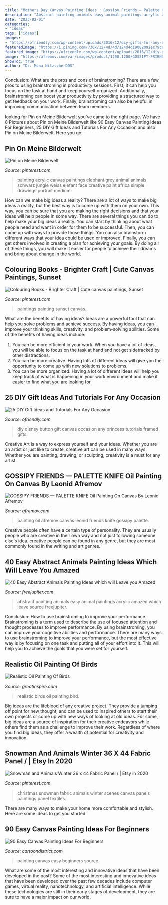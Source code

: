```yaml
---
title: "Mothers Day Canvas Painting Ideas : Gossipy Friends — Palette Knife Oil Painting On Canvas By Leonid Afremov"
description: "Abstract painting animals easy animal paintings acrylic amazed which leave source freejupiter"
date: "2023-02-01"
categories:
- "ideas"
tags: ["ideas"]
images:
- "https://ofriendly.com/wp-content/uploads/2016/12/diy-gifts-for-any-occasion/22-diy-gifts-for-any-occasion.jpg"
featuredImage: "https://i.pinimg.com/736x/12/4d/4d/124d4d19082092ec79c6bb4896e52611.jpg"
featured_image: "https://ofriendly.com/wp-content/uploads/2016/12/diy-gifts-for-any-occasion/22-diy-gifts-for-any-occasion.jpg"
image: "https://afremov.com/var/images/product/1200.1200/GOSSIPY-FRIENDS.jpg"
ShowToc: true
author: "Dr. Mona Nitzsche DDS"
---
```



Conclusion: What are the pros and cons of brainstroming?
There are a few pros to using brainstroming in productivity sessions. First, it can help you focus on the task at hand and keep yourself organized. Additionally, brainstroming can boost your productivity by providing a structured way to get feedback on your work. Finally, brainstroming can also be helpful in improving communication between team members.

	

		
looking for Pin on Meine Bilderwelt you've came to the right page. We have 8 Pictures about Pin on Meine Bilderwelt like 90 Easy Canvas Painting Ideas For Beginners, 25 DIY Gift Ideas and Tutorials For Any Occasion and also Pin on Meine Bilderwelt. Here you go:
		
    
## Pin On Meine Bilderwelt

<img loading=lazy src="https://i.pinimg.com/736x/30/5f/bd/305fbd356837157bca4169adcf683bb9--acrylic-paintings-jungles.jpg" onerror="this.onerror=null;this.src='https://tse2.mm.bing.net/th?id=OIP.PNva-KCcXJThDArIguj3XAHaKA&amp;pid=15.1';" alt="Pin on Meine Bilderwelt">

_Source: pinterest.com_

>painting acrylic canvas paintings elephant grey animal animals schwarz jungle weiss elefant face creative paint africa simple drawings portrait medium. 

	

How can we make big ideas a reality?
There are a lot of ways to make big ideas a reality, but the best way is to come up with them on your own. This way, you can be sure that you are making the right decisions and that your ideas will help people in some way. There are several things you can do to help make your big ideas a reality. You can start by thinking about what people need and want in order for them to be successful. Then, you can come up with ways to provide those things. You can also brainstorm different ways that your idea could be used or improved. Finally, you can get others involved in creating a plan for achieving your goals. By doing all of these things, you will make it easier for people to achieve their dreams and bring about change in the world.

    
## Colouring Books - Brighter Craft | Cute Canvas Paintings, Sunset

<img loading=lazy src="https://i.pinimg.com/736x/12/4d/4d/124d4d19082092ec79c6bb4896e52611.jpg" onerror="this.onerror=null;this.src='https://tse2.mm.bing.net/th?id=OIP.XPPX0eVCP-CGMnhvt1X_pQHaJ_&amp;pid=15.1';" alt="Colouring Books - Brighter Craft | Cute canvas paintings, Sunset">

_Source: pinterest.com_

>paintings painting sunset canvas. 

	

What are the benefits of having ideas?
Ideas are a powerful tool that can help you solve problems and achieve success. By having ideas, you can improve your thinking skills, creativity, and problem-solving abilities. Some of the benefits of having ideas include: 
1) You can be more efficient in your work. When you have a lot of ideas, you will be able to focus on the task at hand and not get sidetracked by other distractions. 
2) You can be more creative. Having lots of different ideas will give you the opportunity to come up with new solutions to problems. 
3) You can be more organized. Having a lot of different ideas will help you keep track of what is happening in your work environment and make it easier to find what you are looking for.

    
## 25 DIY Gift Ideas And Tutorials For Any Occasion

<img loading=lazy src="https://ofriendly.com/wp-content/uploads/2016/12/diy-gifts-for-any-occasion/22-diy-gifts-for-any-occasion.jpg" onerror="this.onerror=null;this.src='https://tse4.mm.bing.net/th?id=OIP.kndkNWg1uHipjIcviYXIfgHaJ4&amp;pid=15.1';" alt="25 DIY Gift Ideas and Tutorials For Any Occasion">

_Source: ofriendly.com_

>diy disney button gift canvas occasion any princess tutorials framed gifts. 

	

Creative Art is a way to express yourself and your ideas. Whether you are an artist or just like to create, creative art can be used in many ways. Whether you are painting, drawing, or sculpting, creativity is a must for any artist.

    
## GOSSIPY FRIENDS — PALETTE KNIFE Oil Painting On Canvas By Leonid Afremov

<img loading=lazy src="https://afremov.com/var/images/product/1200.1200/GOSSIPY-FRIENDS.jpg" onerror="this.onerror=null;this.src='https://tse3.mm.bing.net/th?id=OIP.71FO0_MkbZvRGYnZWribRwHaF1&amp;pid=15.1';" alt="GOSSIPY FRIENDS — PALETTE KNIFE Oil Painting On Canvas By Leonid Afremov">

_Source: afremov.com_

>painting oil afremov canvas leonid friends knife gossipy palette. 

	

Creative people often have a certain type of personality. They are usually people who are creative in their own way and not just following someone else's idea. creative people can be found in any genre, but they are most commonly found in the writing and art genres.

    
## 40 Easy Abstract Animals Painting Ideas Which Will Leave You Amazed

<img loading=lazy src="http://www.freejupiter.com/wp-content/uploads/2018/08/Easy-Abstract-Animals-Painting-Ideas-3.jpg" onerror="this.onerror=null;this.src='https://tse3.mm.bing.net/th?id=OIP.wWW4JW8jj3-spuU5frOPNAHaNK&amp;pid=15.1';" alt="40 Easy Abstract Animals Painting Ideas which will Leave you Amazed">

_Source: freejupiter.com_

>abstract painting animals easy animal paintings acrylic amazed which leave source freejupiter. 

	

Conclusion: How to use brainstroming to improve your performance.
Brainstroming is a term used to describe the use of focused attention and thought processes to improve performance. By using brainstroming, you can improve your cognitive abilities and performance. There are many ways to use brainstroming to improve your performance, but the most effective way is by focusing on one task and putting all of your effort into it. This will help you to achieve the goals that you were set for yourself.

    
## Realistic Oil Painting Of Birds

<img loading=lazy src="https://greatinspire.com/wp-content/uploads/2016/07/Realistic-Oil-Painting-of-Birds-6.jpg" onerror="this.onerror=null;this.src='https://tse3.mm.bing.net/th?id=OIP.Wt2Wepwhlw7Ldq5nwA504gHaKa&amp;pid=15.1';" alt="Realistic Oil Painting Of Birds">

_Source: greatinspire.com_

>realistic birds oil painting bird. 

	

Big ideas are the lifeblood of any creative project. They provide a jumping off point for new thought, and can be used to inspired others to start their own projects or come up with new ways of looking at old ideas. For some, big ideas are a source of inspiration for their creative endeavors while others find them as a challenge to improve their work. Regardless of where you find big ideas, they offer a wealth of potential for creativity and innovation.

    
## Snowman And Animals Winter 36 X 44 Fabric Panel / | Etsy In 2020

<img loading=lazy src="https://i.pinimg.com/736x/6f/a3/8e/6fa38e2095f719c0e32cf63db617bbda.jpg" onerror="this.onerror=null;this.src='https://tse1.mm.bing.net/th?id=OIP.f1YbaNeMpLodfNpZw0iewQHaJJ&amp;pid=15.1';" alt="Snowman and Animals Winter 36 x 44 Fabric Panel / | Etsy in 2020">

_Source: pinterest.com_

>christmas snowman fabric animals winter scenes canvas panels paintings panel textiles. 

	

There are many ways to make your home more comfortable and stylish. Here are some ideas to get you started: 

    
## 90 Easy Canvas Painting Ideas For Beginners

<img loading=lazy src="http://www.cartoondistrict.com/wp-content/uploads/2017/06/Easy-Canvas-Painting-Ideas-For-Beginners0081.jpg" onerror="this.onerror=null;this.src='https://tse3.mm.bing.net/th?id=OIP.COcEaRdl62JGyJq9TXr7QgHaI0&amp;pid=15.1';" alt="90 Easy Canvas Painting Ideas For Beginners">

_Source: cartoondistrict.com_

>painting canvas easy beginners source. 

	

What are some of the most interesting and innovative ideas that have been developed in the past?
Some of the most interesting and innovative ideas that have been developed over the past few decades include computer games, virtual reality, nanotechnology, and artificial intelligence. While these technologies are still in their early stages of development, they are sure to have a major impact on our world.


